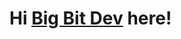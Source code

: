 
# Hi [Big Bit Dev][website] here! 







<!-- ---------------------------------------------------------------------------------------- -->







<!-- Links zone -->
[website]: https://nft-card-bigbitdev97.netlify.app/
